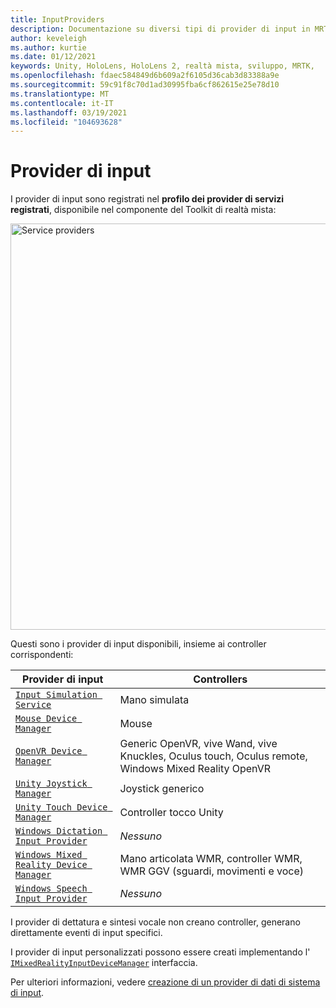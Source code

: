 ```yaml
---
title: InputProviders
description: Documentazione su diversi tipi di provider di input in MRTK
author: keveleigh
ms.author: kurtie
ms.date: 01/12/2021
keywords: Unity, HoloLens, HoloLens 2, realtà mista, sviluppo, MRTK,
ms.openlocfilehash: fdaec584849d6b609a2f6105d36cab3d83388a9e
ms.sourcegitcommit: 59c91f8c70d1ad30995fba6cf862615e25e78d10
ms.translationtype: MT
ms.contentlocale: it-IT
ms.lasthandoff: 03/19/2021
ms.locfileid: "104693628"
---
```

# <a name="input-providers"></a>Provider di input

I provider di input sono registrati nel **profilo dei provider di servizi registrati**, disponibile nel componente del Toolkit di realtà mista:

<img src="../images/input/RegisteredServiceProviders.PNG" width="650px" style="display:block;" alt="Service providers">

Questi sono i provider di input disponibili, insieme ai controller corrispondenti:

| Provider di input | Controllers |
| --- | --- |
| [`Input Simulation Service`](xref:Microsoft.MixedReality.Toolkit.Input.InputSimulationService) | Mano simulata |
| [`Mouse Device Manager`](xref:Microsoft.MixedReality.Toolkit.Input.UnityInput.MouseDeviceManager) | Mouse  |
| [`OpenVR Device Manager`](xref:Microsoft.MixedReality.Toolkit.OpenVR.Input.OpenVRDeviceManager) | Generic OpenVR, vive Wand, vive Knuckles, Oculus touch, Oculus remote, Windows Mixed Reality OpenVR  |
| [`Unity Joystick Manager`](xref:Microsoft.MixedReality.Toolkit.Input.UnityInput.UnityJoystickManager) | Joystick generico  |
| [`Unity Touch Device Manager`](xref:Microsoft.MixedReality.Toolkit.Input.UnityInput.UnityTouchDeviceManager) | Controller tocco Unity  |
| [`Windows Dictation Input Provider`](xref:Microsoft.MixedReality.Toolkit.Windows.Input.WindowsDictationInputProvider) | *Nessuno*  |
| [`Windows Mixed Reality Device Manager`](xref:Microsoft.MixedReality.Toolkit.WindowsMixedReality.Input.WindowsMixedRealityDeviceManager) | Mano articolata WMR, controller WMR, WMR GGV (sguardi, movimenti e voce) |
| [`Windows Speech Input Provider`](xref:Microsoft.MixedReality.Toolkit.Windows.Input.WindowsSpeechInputProvider) | *Nessuno* |

I provider di dettatura e sintesi vocale non creano controller, generano direttamente eventi di input specifici.

I provider di input personalizzati possono essere creati implementando l' [`IMixedRealityInputDeviceManager`](xref:Microsoft.MixedReality.Toolkit.Input.IMixedRealityInputDeviceManager) interfaccia.

Per ulteriori informazioni, vedere [creazione di un provider di dati di sistema di input](create-data-provider.md).
